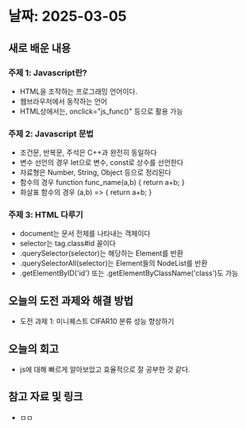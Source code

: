 # 날짜: 2025-03-05

## 새로 배운 내용
### 주제 1: Javascript란?
- HTML을 조작하는 프로그래밍 언어이다.
- 웹브라우저에서 동작하는 언어
- HTML상에서는, onclick="js_func()" 등으로 활용 가능

### 주제 2: Javascript 문법
- 조건문, 반복문, 주석은 C++과 완전히 동일하다
- 변수 선언의 경우 let으로 변수, const로 상수를 선언한다
- 자료형은 Number, String, Object 등으로 정리된다
- 함수의 경우 function func_name(a,b) { return a+b; }
- 화살표 함수의 경우 (a,b) => { return a+b; }

### 주제 3: HTML 다루기
- document는 문서 전체를 나타내는 객체이다
- selector는 tag.class#id 꼴이다
- .querySelector(selector)는 해당하는 Element를 반환
- .querySelectorAll(selector)는 Element들의 NodeList를 반환
- .getElementByID('id') 또는 .getElementByClassName('class')도 가능


## 오늘의 도전 과제와 해결 방법
- 도전 과제 1: 미니퀘스트 CIFAR10 분류 성능 향상하기

## 오늘의 회고
- js에 대해 빠르게 알아보았고 효율적으로 잘 공부한 것 같다.

## 참고 자료 및 링크
- ㅁㅁ
